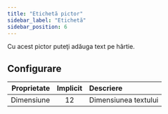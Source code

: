 ```yaml
---
title: "Etichetă pictor"
sidebar_label: "Etichetă"
sidebar_position: 6
---
```



Cu acest pictor puteţi adăuga text pe hârtie.

## Configurare

| Proprietate | Implicit | Descriere            |
| -----------:|:--------:|:-------------------- |
|  Dimensiune |    12    | Dimensiunea textului |
